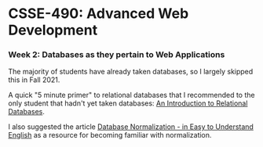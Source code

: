 # CSSE-490: Advanced Web Development
### Week 2: Databases as they pertain to Web Applications

The majority of students have already taken databases, so I largely skipped this in Fall 2021.

A quick "5 minute primer" to relational databases that I recommended to the only student that hadn't yet taken databases: [An Introduction to Relational Databases](https://www.youtube.com/watch?v=z2kbsG8zsLM).

I also suggested the article [Database Normalization - in Easy to Understand English](https://www.essentialsql.com/database-normalization/) as a resource for becoming familiar with normalization.
